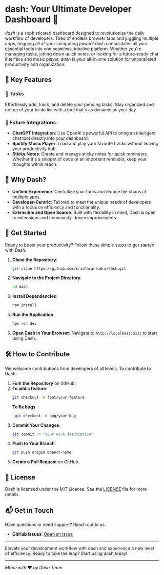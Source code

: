 # dash: Your Ultimate Developer Dashboard 🚀


*dash* is a sophisticated dashboard designed to revolutionize the daily workflow of developers. Tired of endless browser tabs and juggling multiple apps, hogging all of your computing power? dash consolidates all your essential tools into one seamless, intuitive platform. Whether you're managing tasks, jotting down quick notes, or looking for a future-ready chat interface and music player, *dash* is your all-in-one solution for unparalleled productivity and organization.

## 🌟 Key Features

### 🔖 Tasks
Effortlessly add, track, and delete your pending tasks. Stay organized and on top of your to-do list with a tool that's as dynamic as your day.

### 🔮 Future Integrations
- **ChatGPT Integration**: Use OpenAI's powerful API to bring an intelligent chat tool directly into your dashboard.
- **Spotify Music Player**: Load and play your favorite tracks without leaving your productivity hub.
- **Sticky Notes**: Create and manage sticky notes for quick reminders. Whether it's a snippet of code or an important reminder, keep your thoughts within reach.
## 🎨 Why Dash?

- **Unified Experience**: Centralize your tools and reduce the chaos of multiple apps.
- **Developer-Centric**: Tailored to meet the unique needs of developers with a focus on efficiency and functionality.
- **Extensible and Open Source**: Built with flexibility in mind, Dash is open to extensions and community-driven improvements. 

## 🚀 Get Started

Ready to boost your productivity? Follow these simple steps to get started with Dash:

1. **Clone the Repository**:
    ```bash
    git clone https://github.com/sricharanandra/dash.git
    ```
2. **Navigate to the Project Directory**:
    ```bash
    cd dash
    ```
3. **Install Dependencies**:
    ```bash
    npm install
    ```
4. **Run the Application**:
    ```bash
    npm run dev
    ```
5. **Open Dash in Your Browser**: Navigate to `http://localhost:5173` to start using Dash.

## 🛠️ How to Contribute

We welcome contributions from developers of all levels. To contribute to Dash:

1. **Fork the Repository** on GitHub.
2. **To add a feature**:
    ```bash
    git checkout -b feat/your-feature 
    ```
    **To fix bugs**
   ```bash
    git checkout -b bug/your-bug
   ```
4. **Commit Your Changes**:
    ```bash
    git commit -m "your work description"
    ```
5. **Push to Your Branch**:
    ```bash
    git push origin branch-name
    ```
6. **Create a Pull Request** on GitHub.

## 📜 License

Dash is licensed under the MIT License. See the [LICENSE](https://github.com/sricharanandra/dash/blob/main/LICENSE) file for more details.

## 📬 Get in Touch

Have questions or need support? Reach out to us:

- **GitHub Issues**: [Open an Issue](https://github.com/sricharanandra/dash/issues)


---

Elevate your development workflow with dash and experience a new level of efficiency. Ready to take the leap? Start using dash today!

---

*Made with ❤️ by Dash Team*
